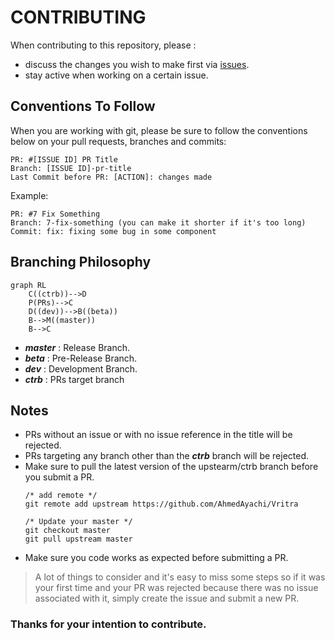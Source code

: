 # CONTRIBUTING

When contributing to this repository, please :
 - discuss the changes you wish to make first via [issues](https://github.com/AhmedAyachi/vritra-plugin-notifier/issues).
- stay active when working on a certain issue.

## Conventions To Follow

When you are working with git, please be sure to follow the conventions below on your pull requests, branches and commits:
```
PR: #[ISSUE ID] PR Title
Branch: [ISSUE ID]-pr-title
Last Commit before PR: [ACTION]: changes made
```
Example:
```text
PR: #7 Fix Something
Branch: 7-fix-something (you can make it shorter if it's too long)
Commit: fix: fixing some bug in some component
```

## Branching Philosophy
```mermaid
graph RL
	C((ctrb))-->D
	P(PRs)-->C
	D((dev))-->B((beta))
	B-->M((master))
	B-->C
```
- ***master*** : Release Branch.
- ***beta*** : Pre-Release Branch.
- ***dev*** : Development Branch.
- ***ctrb*** : PRs target branch

## Notes
- PRs without an issue or with no issue reference in the title will be rejected.
- PRs targeting any branch other than the ***ctrb*** branch will be rejected.
- Make sure to pull the latest version of the upstearm/ctrb branch before you submit a PR.
    ```
    /* add remote */
    git remote add upstream https://github.com/AhmedAyachi/Vritra
    
    /* Update your master */
	git checkout master
	git pull upstream master
	```
- Make sure you code works as expected before submitting a PR.

>A lot of things to consider and it's easy to miss some steps so if it was your first time and your PR was rejected because there was no issue associated with it, simply create the issue and submit a new PR. 

### Thanks for your intention to contribute.